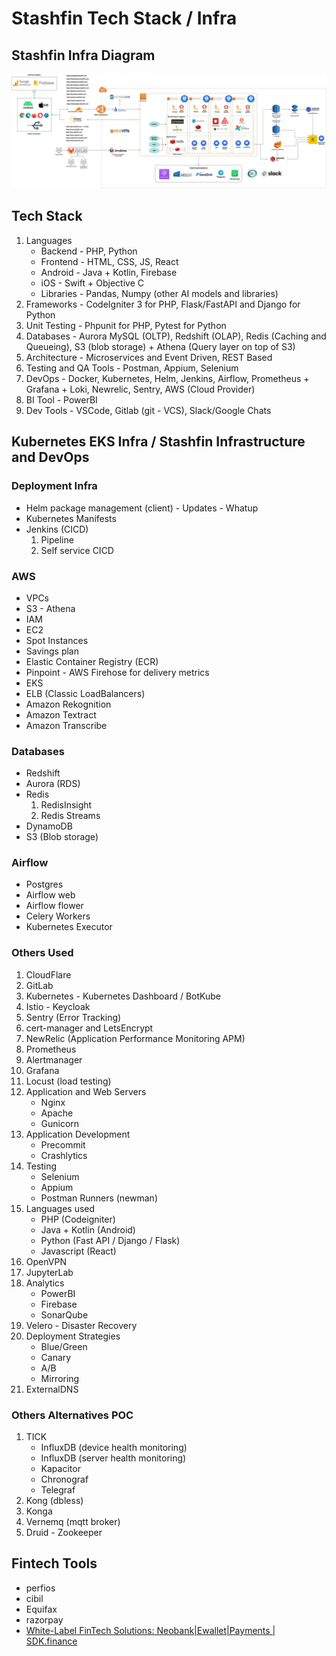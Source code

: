 # Stashfin Tech Stack / Infra

## Stashfin Infra Diagram

![image](../../media/stashfin-infra.drawio.jpg)

## Tech Stack

1. Languages
    - Backend - PHP, Python
    - Frontend - HTML, CSS, JS, React
    - Android - Java + Kotlin, Firebase
    - iOS - Swift + Objective C
    - Libraries - Pandas, Numpy (other AI models and libraries)
2. Frameworks - CodeIgniter 3 for PHP, Flask/FastAPI and Django for Python
3. Unit Testing - Phpunit for PHP, Pytest for Python
4. Databases - Aurora MySQL (OLTP), Redshift (OLAP), Redis (Caching and Queueing), S3 (blob storage) + Athena (Query layer on top of S3)
5. Architecture - Microservices and Event Driven, REST Based
6. Testing and QA Tools - Postman, Appium, Selenium
7. DevOps - Docker, Kubernetes, Helm, Jenkins, Airflow, Prometheus + Grafana + Loki, Newrelic, Sentry, AWS (Cloud Provider)
8. BI Tool - PowerBI
9. Dev Tools - VSCode, Gitlab (git - VCS), Slack/Google Chats

## Kubernetes EKS Infra / Stashfin Infrastructure and DevOps

### Deployment Infra

- Helm package management (client) - Updates - Whatup
- Kubernetes Manifests
- Jenkins (CICD)
     1. Pipeline
     2. Self service CICD

### AWS

- VPCs
- S3 - Athena
- IAM
- EC2
- Spot Instances
- Savings plan
- Elastic Container Registry (ECR)
- Pinpoint - AWS Firehose for delivery metrics
- EKS
- ELB (Classic LoadBalancers)
- Amazon Rekognition
- Amazon Textract
- Amazon Transcribe

### Databases

- Redshift
- Aurora (RDS)
- Redis
     1. RedisInsight
     2. Redis Streams
- DynamoDB
- S3 (Blob storage)

### Airflow

- Postgres
- Airflow web
- Airflow flower
- Celery Workers
- Kubernetes Executor

### Others Used

1. CloudFlare
2. GitLab
3. Kubernetes - Kubernetes Dashboard / BotKube
4. Istio - Keycloak
5. Sentry (Error Tracking)
6. cert-manager and LetsEncrypt
7. NewRelic (Application Performance Monitoring APM)
8. Prometheus
9. Alertmanager
10. Grafana
11. Locust (load testing)
12. Application and Web Servers
    - Nginx
    - Apache
    - Gunicorn
13. Application Development
    - Precommit
    - Crashlytics
14. Testing
    - Selenium
    - Appium
    - Postman Runners (newman)
15. Languages used
    - PHP (Codeigniter)
    - Java + Kotlin (Android)
    - Python (Fast API / Django / Flask)
    - Javascript (React)
16. OpenVPN
17. JupyterLab
18. Analytics
    - PowerBI
    - Firebase
    - SonarQube
19. Velero - Disaster Recovery
20. Deployment Strategies
    - Blue/Green
    - Canary
    - A/B
    - Mirroring
21. ExternalDNS

### Others Alternatives POC

1. TICK
    - InfluxDB (device health monitoring)
    - InfluxDB (server health monitoring)
    - Kapacitor
    - Chronograf
    - Telegraf
2. Kong (dbless)
3. Konga
4. Vernemq (mqtt broker)
5. Druid - Zookeeper

## Fintech Tools

- perfios
- cibil
- Equifax
- razorpay
- [White-Label FinTech Solutions: Neobank|Ewallet|Payments | SDK.finance](https://sdk.finance/)
